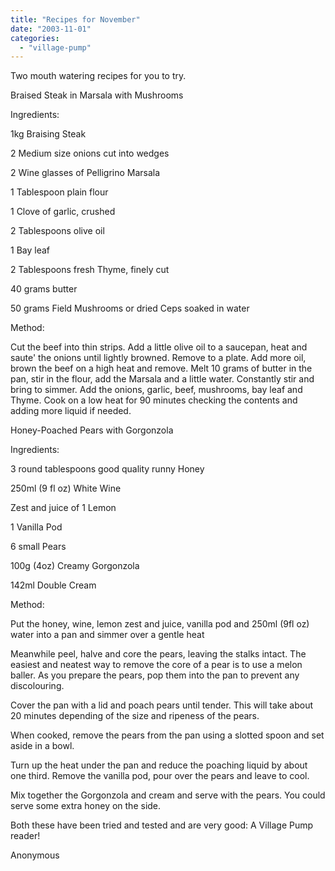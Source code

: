 ```yaml
---
title: "Recipes for November"
date: "2003-11-01"
categories: 
  - "village-pump"
---
```


Two mouth watering recipes for you to try.

Braised Steak in Marsala with Mushrooms

Ingredients:

1kg Braising Steak

2 Medium size onions cut into wedges

2 Wine glasses of Pelligrino Marsala

1 Tablespoon plain flour

1 Clove of garlic, crushed

2 Tablespoons olive oil

1 Bay leaf

2 Tablespoons fresh Thyme, finely cut

40 grams butter

50 grams Field Mushrooms or dried Ceps soaked in water

Method:

Cut the beef into thin strips. Add a little olive oil to a saucepan, heat and saute' the onions until lightly browned. Remove to a plate. Add more oil, brown the beef on a high heat and remove. Melt 10 grams of butter in the pan, stir in the flour, add the Marsala and a little water. Constantly stir and bring to simmer. Add the onions, garlic, beef, mushrooms, bay leaf and Thyme. Cook on a low heat for 90 minutes checking the contents and adding more liquid if needed.

Honey-Poached Pears with Gorgonzola

Ingredients:

3 round tablespoons good quality runny Honey

250ml (9 fl oz) White Wine

Zest and juice of 1 Lemon

1 Vanilla Pod

6 small Pears

100g (4oz) Creamy Gorgonzola

142ml Double Cream

Method:

Put the honey, wine, lemon zest and juice, vanilla pod and 250ml (9fl oz) water into a pan and simmer over a gentle heat

Meanwhile peel, halve and core the pears, leaving the stalks intact. The easiest and neatest way to remove the core of a pear is to use a melon baller. As you prepare the pears, pop them into the pan to prevent any discolouring.

Cover the pan with a lid and poach pears until tender. This will take about 20 minutes depending of the size and ripeness of the pears.

When cooked, remove the pears from the pan using a slotted spoon and set aside in a bowl.

Turn up the heat under the pan and reduce the poaching liquid by about one third. Remove the vanilla pod, pour over the pears and leave to cool.

Mix together the Gorgonzola and cream and serve with the pears. You could serve some extra honey on the side.

Both these have been tried and tested and are very good: A Village Pump reader!

Anonymous
